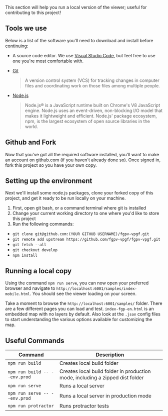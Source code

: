 This section will help you run a local version of the viewer; useful for contributing to this project!

## Tools we use

Below is a list of the software you'll need to download and install before continuing:

- A source code editor. We use [Visual Studio Code](https://code.visualstudio.com/), but feel free to use one you're most comfortable with.
- [Git](https://git-scm.com/downloads)

  > A version control system (VCS) for tracking changes in computer files and coordinating work on those files among multiple people.

- [Node.js](https://nodejs.org/en/)

  > Node.js® is a JavaScript runtime built on Chrome's V8 JavaScript engine. Node.js uses an event-driven, non-blocking I/O model that makes it lightweight and efficient. Node.js' package ecosystem, npm, is the largest ecosystem of open source libraries in the world.

## Github and Fork

Now that you've got all the required software installed, you'll want to make an account on github.com (if you haven't already done so). Once signed in, fork this project so you have your own copy.

## Setting up the environment

Next we'll install some node.js packages, clone your forked copy of this project, and get it ready to be run locally on your machine.

1. First, open git bash, or a command terminal where git is installed
2. Change your current working directory to one where you'd like to store this project
3. Run the following commands:
  - `git clone git@github.com:(YOUR GITHUB USERNAME)/fgpv-vpgf.git`
  - `git remote add upstream https://github.com/fgpv-vpgf/fgpv-vpgf.git`
  - `git fetch --all`
  - `git checkout develop`
  - `npm install`

## Running a local copy

Using the command `npm run serve`, you can now open your preferred browser and navigate to `http://localhost:6001/samples/index-mobile.html`. You should see the viewer loading on your screen.

Take a moment to browse the `http://localhost:6001/samples/` folder. There are a few different pages you can load and test. `index-fgp-en.html` is an embedded map with no layers by default. Also look at the `.json` config files to start understanding the various options available for customizing the map.


## Useful Commands

|Command|Description|
|---------|----------|
|`npm run build`|Creates local build folder|
|`npm run build -- --env.prod`|Creates local build folder in production mode, including a zipped dist folder|
|`npm run serve`|Runs a local server|
|`npm run serve -- --env.prod`|Runs a local server in production mode|
|`npm run protractor`| Runs protractor tests |

